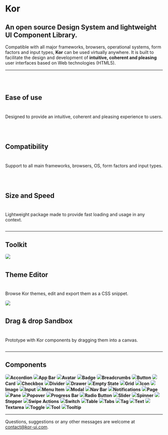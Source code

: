 # Kor

## An open source Design System and lightweight UI Component Library.

Compatible with all major frameworks, browsers, operational systems, form factors and input types, **Kor** can be used virtually anywhere. It is built to facilitate the design and development of **intuitive, coherent and pleasing** user interfaces based on Web technologies (HTML5).

---

<style>
    .highlight {
        display: flex; 
        flex-direction: column; 
        gap: 8px;
    }
    .highlight kor-text[size="header-1"] {
        margin: 16px 0;
    }
    .highlight kor-icon {
        padding: 8px;
        background-size: 48px;
        background-color: rgba(var(--neutral-1), 0.05);
        border-radius: 50%;
        margin-bottom: 8px;
    }
</style>

<kor-grid columns="3" style="gap: 32px">
    <div grid-cols-s="3" class="highlight">
        <kor-icon size="xl" icon="url(assets/docs/introduction/welcome/ease-of-use.png)"></kor-icon>
        <h2>Ease of use</h2>
        <p>Designed to provide an intuitive, coherent and pleasing experience to users.</p>
    </div>
    <div grid-cols-s="3" class="highlight">
        <kor-icon size="xl" icon="url(assets/docs/introduction/welcome/compatibility.png)"></kor-icon>
        <h2>Compatibility</h2>
        <p>Support to all main frameworks, browsers, OS, form factors and input types.</p>
    </div>
    <div grid-cols-s="3" class="highlight">
        <kor-icon size="xl" icon="url(assets/docs/introduction/welcome/size-and-speed.png)"></kor-icon>
        <h2>Size and Speed</h2>
        <p>Lightweight package made to provide fast loading and usage in any context.</p>
    </div>
</kor-grid>

---

## Toolkit

<kor-grid columns="2">
    <a href="https://theme.kor-ui.com" target="_blank">
        <div grid-cols-s="3" class="highlight">
            <img src="assets/docs/introduction/welcome/theme.gif">
            <h2>Theme Editor</h2>
            <p>Browse Kor themes, edit and export them as a CSS snippet.</p>
        </div>
    </a>
    <a href="https://sandbox.kor-ui.com" target="_blank">
        <div grid-cols-s="3" class="highlight">
            <img src="assets/docs/introduction/welcome/sandbox.gif">
            <h2>Drag & drop Sandbox</h2>
            <p>Prototype with Kor components by dragging them into a canvas.</p>
        </div>
    </a>
</kor-grid>

---

## Components

<style>
    kor-grid {
        margin: 48px 0;
    }
    kor-grid h3 {
        color: var(--text-1);
    }
    kor-grid a {
        text-decoration: none;
        color: var(--text-1);
        font-weight: unset;
    }
    kor-grid a img {
        background: rgba(var(--neutral-1), .1);
        box-shadow: unset;
        border: 1px solid rgba(var(--neutral-1), .1);
        transition: .1s all ease-out;
        border-radius: 4px;
    }
    kor-grid a:hover img {
        background: rgba(var(--neutral-1), .25);
    }
</style>

<kor-grid spacing="l">
    <a href="components/accordion" grid-cols="3" grid-cols-m="4" grid-cols-s="6">
        <img src="assets/wireframes/accordion.png"/><b>Accordion</b>
    </a>
    <a href="components/app-bar" grid-cols="3" grid-cols-m="4" grid-cols-s="6">
        <img src="assets/wireframes/app-bar.png"/><b>App Bar</b>
    </a>
    <a href="components/avatar" grid-cols="3" grid-cols-m="4" grid-cols-s="6">
        <img src="assets/wireframes/avatar.png"/><b>Avatar</b>
    </a>
    <a href="components/badge" grid-cols="3" grid-cols-m="4" grid-cols-s="6">
        <img src="assets/wireframes/badge.png"/><b>Badge</b>
    </a>
    <a href="components/breadcrumbs" grid-cols="3" grid-cols-m="4" grid-cols-s="6">
        <img src="assets/wireframes/breadcrumbs.png"/><b>Breadcrumbs</b>
    </a>
    <a href="components/button" grid-cols="3" grid-cols-m="4" grid-cols-s="6">
        <img src="assets/wireframes/button.png"/><b>Button</b>
    </a>
    <a href="components/card" grid-cols="3" grid-cols-m="4" grid-cols-s="6">
        <img src="assets/wireframes/card.png"/><b>Card</b>
    </a>
    <a href="components/checkbox" grid-cols="3" grid-cols-m="4" grid-cols-s="6">
        <img src="assets/wireframes/checkbox.png"/><b>Checkbox</b>
    </a>
    <a href="components/divider" grid-cols="3" grid-cols-m="4" grid-cols-s="6">
        <img src="assets/wireframes/divider.png"/><b>Divider</b>
    </a>
    <a href="components/drawer" grid-cols="3" grid-cols-m="4" grid-cols-s="6">
        <img src="assets/wireframes/drawer.png"/><b>Drawer</b>
    </a>
    <a href="components/empty-state" grid-cols="3" grid-cols-m="4" grid-cols-s="6">
        <img src="assets/wireframes/empty-state.png"/><b>Empty State</b>
    </a>
    <a href="components/grid" grid-cols="3" grid-cols-m="4" grid-cols-s="6">
        <img src="assets/wireframes/grid.png"/><b>Grid</b>
    </a>
    <a href="components/icon" grid-cols="3" grid-cols-m="4" grid-cols-s="6">
        <img src="assets/wireframes/icon.png"/><b>Icon</b>
    </a>
    <a href="components/image" grid-cols="3" grid-cols-m="4" grid-cols-s="6">
        <img src="assets/wireframes/image.png"/><b>Image</b>
    </a>
    <a href="components/input" grid-cols="3" grid-cols-m="4" grid-cols-s="6">
        <img src="assets/wireframes/input.png"/><b>Input</b>
    </a>
    <a href="components/menu-item" grid-cols="3" grid-cols-m="4" grid-cols-s="6">
        <img src="assets/wireframes/menu-item.png"/><b>Menu Item</b>
    </a>
    <a href="components/modal" grid-cols="3" grid-cols-m="4" grid-cols-s="6">
        <img src="assets/wireframes/modal.png"/><b>Modal</b>
    </a>
    <a href="components/nav-bar" grid-cols="3" grid-cols-m="4" grid-cols-s="6">
        <img src="assets/wireframes/nav-bar.png"/><b>Nav Bar</b>
    </a>
    <a href="components/notifications" grid-cols="3" grid-cols-m="4" grid-cols-s="6">
        <img src="assets/wireframes/notifications.png"/><b>Notifications</b>
    </a>
    <a href="components/page" grid-cols="3" grid-cols-m="4" grid-cols-s="6">
        <img src="assets/wireframes/page.png"/><b>Page</b>
    </a>
    <a href="components/pane" grid-cols="3" grid-cols-m="4" grid-cols-s="6">
        <img src="assets/wireframes/pane.png"/><b>Pane</b>
    </a>
    <a href="components/popover" grid-cols="3" grid-cols-m="4" grid-cols-s="6">
        <img src="assets/wireframes/popover.png"/><b>Popover</b>
    </a>
    <a href="components/progress-bar" grid-cols="3" grid-cols-m="4" grid-cols-s="6">
        <img src="assets/wireframes/progress-bar.png"/><b>Progress Bar</b>
    </a>
    <a href="components/radio-button" grid-cols="3" grid-cols-m="4" grid-cols-s="6">
        <img src="assets/wireframes/radio-button.png"/><b>Radio Button</b>
    </a>
    <a href="components/slider" grid-cols="3" grid-cols-m="4" grid-cols-s="6">
        <img src="assets/wireframes/slider.png"/><b>Slider</b>
    </a>
    <a href="components/spinner" grid-cols="3" grid-cols-m="4" grid-cols-s="6">
        <img src="assets/wireframes/spinner.png"/><b>Spinner</b>
    </a>
    <a href="components/stepper" grid-cols="3" grid-cols-m="4" grid-cols-s="6">
        <img src="assets/wireframes/stepper.png"/><b>Stepper</b>
    </a>
    <a href="components/swipe-actions" grid-cols="3" grid-cols-m="4" grid-cols-s="6">
        <img src="assets/wireframes/swipe-actions.png"/><b>Swipe Actions</b>
    </a>
    <a href="components/switch" grid-cols="3" grid-cols-m="4" grid-cols-s="6">
        <img src="assets/wireframes/switch.png"/><b>Switch</b>
    </a>
    <a href="components/table" grid-cols="3" grid-cols-m="4" grid-cols-s="6">
        <img src="assets/wireframes/table.png"/><b>Table</b>
    </a>
    <a href="components/tabs" grid-cols="3" grid-cols-m="4" grid-cols-s="6">
        <img src="assets/wireframes/tabs.png"/><b>Tabs</b>
    </a>
    <a href="components/tag" grid-cols="3" grid-cols-m="4" grid-cols-s="6">
        <img src="assets/wireframes/tag.png"/><b>Tag</b>
    </a>
    <a href="components/text" grid-cols="3" grid-cols-m="4" grid-cols-s="6">
        <img src="assets/wireframes/text.png"/><b>Text</b>
    </a>
    <a href="components/textarea" grid-cols="3" grid-cols-m="4" grid-cols-s="6">
        <img src="assets/wireframes/textarea.png"/><b>Textarea</b>
    </a>
    <a href="components/toggle" grid-cols="3" grid-cols-m="4" grid-cols-s="6">
        <img src="assets/wireframes/toggle.png"/><b>Toggle</b>
    </a>
    <a href="components/tool" grid-cols="3" grid-cols-m="4" grid-cols-s="6">
        <img src="assets/wireframes/tool.png"/><b>Tool</b>
    </a>
    <a href="components/tooltip" grid-cols="3" grid-cols-m="4" grid-cols-s="6">
        <img src="assets/wireframes/tooltip.png"/><b>Tooltip</b>
    </a>
</kor-grid>

---

Questions, suggestions or any other messages are welcome at <contact@kor-ui.com>.

